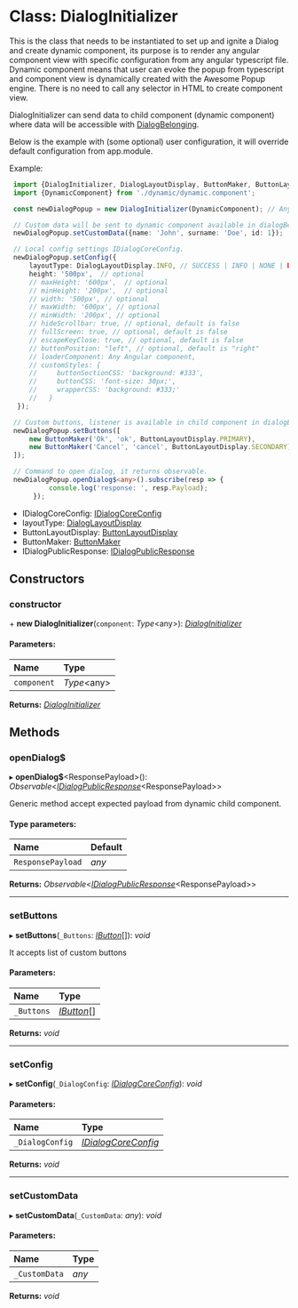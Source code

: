 # Class: DialogInitializer

This is the class that needs to be instantiated to set up and ignite a Dialog and create dynamic component,
its purpose is to render any angular component view with specific configuration from any angular typescript file.
Dynamic component means that user can evoke the popup from typescript and component view
is dynamically created with the Awesome Popup engine. There is no need to call any selector in HTML to create component view.

DialogInitializer can send data to child component (dynamic component) where data will be accessible with [DialogBelonging](#/documentation/Class:%20DialogBelonging).

Below is the example with (some optional) user configuration,
it will override default configuration from app.module.

Example:
```typescript
 import {DialogInitializer, DialogLayoutDisplay, ButtonMaker, ButtonLayoutDisplay} from 'ngx-awesome-popup';
 import {DynamicComponent} from './dynamic/dynamic.component';

 const newDialogPopup = new DialogInitializer(DynamicComponent); // Any Angular component.

 // Custom data will be sent to dynamic component available in dialogBelonging object.
 newDialogPopup.setCustomData({name: 'John', surname: 'Doe', id: 1});

 // Local config settings IDialogCoreConfig.
 newDialogPopup.setConfig({
     layoutType: DialogLayoutDisplay.INFO, // SUCCESS | INFO | NONE | DANGER | WARNING
     height: '500px',  // optional
     // maxHeight: '600px',  // optional
     // minHeight: '200px',  // optional
     // width: '500px', // optional
     // maxWidth: '600px', // optional
     // minWidth: '200px', // optional
     // hideScrollbar: true, // optional, default is false
     // fullScreen: true, // optional, default is false
     // escapeKeyClose: true, // optional, default is false
     // buttonPosition: "left", // optional, default is "right"
     // loaderComponent: Any Angular component,
     // customStyles: {
     //     buttonSectionCSS: 'background: #333',
     //     buttonCSS: 'font-size: 30px;',
     //     wrapperCSS: 'background: #333;'
     //   }
  });

 // Custom buttons, listener is available in child component in dialogBelonging object.
 newDialogPopup.setButtons([
     new ButtonMaker('Ok', 'ok', ButtonLayoutDisplay.PRIMARY),
     new ButtonMaker('Cancel', 'cancel', ButtonLayoutDisplay.SECONDARY) // SUCCESS | INFO | NONE | DANGER | WARNING | PRIMARY | SECONDARY | LINK | DARK | LIGHT
 ]);

 // Command to open dialog, it returns observable.
 newDialogPopup.openDialog$<any>().subscribe(resp => {
          console.log('response: ', resp.Payload);
      });
```
* IDialogCoreConfig: [IDialogCoreConfig](#/documentation/Interface:%20IDialogCoreConfig)
* layoutType: [DialogLayoutDisplay](#/documentation/Enum:%20DialogLayoutDisplay)
* ButtonLayoutDisplay: [ButtonLayoutDisplay](#/documentation/Enum:%20ButtonLayoutDisplay)
* ButtonMaker: [ButtonMaker](#/documentation/Class:%20ButtonMaker)
* IDialogPublicResponse: [IDialogPublicResponse](#/documentation/Interface:%20IDialogPublicResponse)

## Constructors

### constructor

\+ **new DialogInitializer**(`component`: *Type*<any\>): [*DialogInitializer*](#/documentation/Class:%20DialogInitializer)

#### Parameters:

| Name | Type |
| :------ | :------ |
| `component` | *Type*<any\> |

**Returns:** [*DialogInitializer*](#/documentation/Class:%20DialogInitializer)

## Methods

### openDialog$

▸ **openDialog$**<ResponsePayload\>(): *Observable*<[*IDialogPublicResponse*](#/documentation/Interface:%20IDialogPublicResponse)<ResponsePayload\>\>

Generic method accept expected payload from dynamic child component.

#### Type parameters:

| Name | Default |
| :------ | :------ |
| `ResponsePayload` | *any* |

**Returns:** *Observable*<[*IDialogPublicResponse*](#/documentation/Interface:%20IDialogPublicResponse)<ResponsePayload\>\>

___

### setButtons

▸ **setButtons**(`_Buttons`: [*IButton*](#/documentation/Interface:%20IButton)[]): *void*

It accepts list of custom buttons

#### Parameters:

| Name | Type |
| :------ | :------ |
| `_Buttons` | [*IButton*](#/documentation/Interface:%20IButton)[] |

**Returns:** *void*

___

### setConfig

▸ **setConfig**(`_DialogConfig`: [*IDialogCoreConfig*](#/documentation/Interface:%20IDialogCoreConfig)): *void*

#### Parameters:

| Name | Type |
| :------ | :------ |
| `_DialogConfig` | [*IDialogCoreConfig*](#/documentation/Interface:%20IDialogCoreConfig) |

**Returns:** *void*

___

### setCustomData

▸ **setCustomData**(`_CustomData`: *any*): *void*

#### Parameters:

| Name | Type |
| :------ | :------ |
| `_CustomData` | *any* |

**Returns:** *void*
